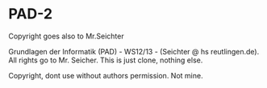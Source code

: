 PAD-2
=====
Copyright goes also to Mr.Seichter

Grundlagen der Informatik (PAD) - WS12/13 - (Seichter @ hs reutlingen.de). All rights go to Mr. Seicher. This is just clone, nothing else.

Copyright, dont use without authors permission. Not mine. 